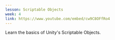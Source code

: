 ```yaml
---
lesson: Scriptable Objects
week: 4
link: https://www.youtube.com/embed/cw9C8OFfRo4
---
```

Learn the basics of Unity's Scriptable Objects.